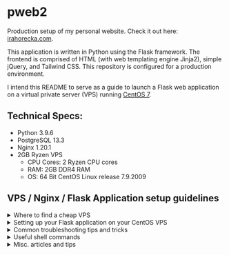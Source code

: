 # pweb2
Production setup of my personal website. Check it out here: [irahorecka.com](https://irahorecka.com).

This application is written in Python using the Flask framework. The frontend is comprised of HTML (with web templating engine Jinja2), simple jQuery, and Tailwind CSS. This repository is configured for a production environment.

I intend this README to serve as a guide to launch a Flask web application on a virtual private server (VPS) running [CentOS 7](http://mirror.centos.org/centos/7/).

## Technical Specs:
- Python 3.9.6
- PostgreSQL 13.3
- Nginx 1.20.1
- 2GB Ryzen VPS
    - CPU Cores: 2 Ryzen CPU cores
    - RAM: 2GB DDR4 RAM
    - OS: 64 Bit CentOS Linux release 7.9.2009

## VPS / Nginx / Flask Application setup guidelines

<details>
<summary>Where to find a cheap VPS</summary>
<br>

Check out this [Reddit post](https://www.reddit.com/r/selfhosted/comments/5c93f1/any_cheap_vps_services/).
I ended up searching through [LowEndBox](https://lowendbox.com/) to find my VPS.
</details>

<details>
<summary>Setting up your Flask application on your CentOS VPS</summary>
<br>

Please follow these excellent guidelines in order:

1. [Initial Server Setup with CentOS7](https://www.digitalocean.com/community/tutorials/initial-server-setup-with-centos-7)

2. [Configuring a Basic Firewall](https://www.digitalocean.com/community/tutorials/additional-recommended-steps-for-new-centos-7-servers#configuring-a-basic-firewall)

3. [How To Serve Flask Applications with uWSGI and Nginx on CentOS 7](https://www.digitalocean.com/community/tutorials/how-to-serve-flask-applications-with-uwsgi-and-nginx-on-centos-7)
</details>

<details>
<summary>Common troubleshooting tips and tricks</summary>
<br>

View these common tips and tricks to make your setup experience a little less painful.

1. Firewall configuration
    - Follow the Firwall setup guideline article posted above. If you are testing and/or hosting your application on a port, use

        `$ sudo firewall-cmd --permanent --add-port=8000/tcp`

        then

        `$ sudo firewall-cmd --reload`
    
        to allow access to your application from the world wide web.

2. Bad Gateway Error (502)
    - If by the end of your setup you receive a bad gateway error, try running the following commands:

        `$ sudo setenforce 0`

        then 

        `$ sudo chown -R user:user /var/lib/nginx/` (where `user` is your CentOS username) [[ref](https://stackoverflow.com/questions/29872174/wsgi-nginx-error-permission-denied-while-connecting-to-upstream)].

        `$ sudo chgrp user ~/app` (where `user` is your CentOS username and `app` is your project directory's name) [[ref](https://stackoverflow.com/questions/62225597/nginx-gunicorn-flask-502-bad-gateway-permission-denied-on-socket-file/67625668#67625668)].

        and finally

        `$ sudo systemctl restart nginx`

3. Permission denied (Error 13) for *.sock
    - This is usually a permission error. Check out this [Stack Overflow article](https://stackoverflow.com/questions/22071681/permission-denied-nginx-and-uwsgi-socket).

4. Troubleshooting 500 Internal Server Error
    - Check out this [Digital Ocean discussion](https://www.digitalocean.com/community/questions/500-internal-server-error-in-my-site) to troubleshoot a 500 Internal Server Error.

5. Using environment variables in your Flask application
    - Use [python-dotenv](https://github.com/theskumar/python-dotenv) for configuring and fetching your environment variables.
    - (Optional) Make sure to delete exported environment variables configured in your system.
        `$ unset YOUR_ENV_VARIABLE`
    

</details>

<details>
<summary>Useful shell commands</summary>
<br>

1. `$ tail -30 /var/log/nginx/error.log`
    - Check the last 30 lines of your Nginx error log.

2. `$ journalctl -xe`
    - Check Python trace through the system journal. Very useful for troubleshooting faulty applictaion code.

3. `$ sudo systemctl restart nginx`
    - Restart your Nginx server.

4. `$ sudo systemctl enable nginx`
    - Enable your Nginx server to start if server undergoes reboot.

5. `$ sudo systemctl restart pweb2`
    - Restart your Flask application. Must run if you make changes to your app.
    - Run this command if you make changes to `*.ini`, `*.sock`, and `*.system`.

6. `$ sudo systemctl enable pweb2`
    - Enable your Flask application to start if server undergoes reboot.

</details>

<details>
<summary>Misc. articles and tips</summary>
<br>

1. [Migrating DNS from Namecheap to Cloudflare](https://www.youtube.com/watch?app=desktop&v=3gSxVzxoaPg)

2. [Nginx configuration structure](https://www.digitalocean.com/community/tutorials/understanding-the-nginx-configuration-file-structure-and-configuration-contexts)

3. [Gmail SMTPAuthError when using `smtp.gmail.com` via Python](https://stackoverflow.com/questions/26852128/smtpauthenticationerror-when-sending-mail-using-gmail-and-python)

4. Viewing spool file (i.e. 'You have mail')
    - `$ cat /var/spool/mail/user` (where `user` is your CentOS username).

</details>
